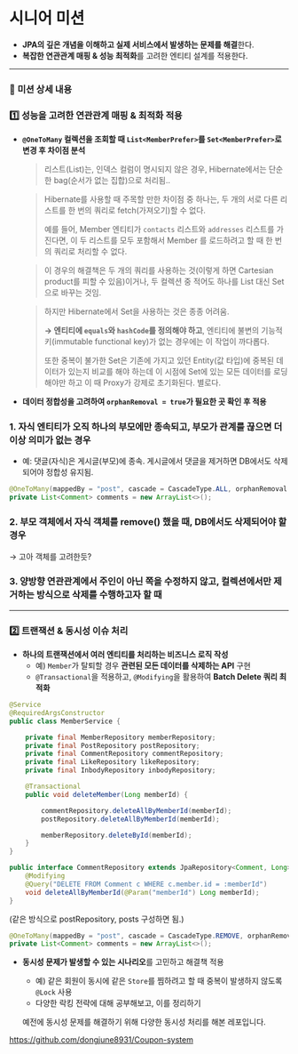 # 시니어 미션

- **JPA의 깊은 개념을 이해하고 실제 서비스에서 발생하는 문제를 해결**한다.
- **복잡한 연관관계 매핑 & 성능 최적화**를 고려한 엔티티 설계를 적용한다.

---

### 📌 **미션 상세 내용**

### **1️⃣ 성능을 고려한 연관관계 매핑 & 최적화 적용**

- **`@OneToMany` 컬렉션을 조회할 때 `List<MemberPrefer>`를 `Set<MemberPrefer>`로 변경 후 차이점 분석**
    
    
    > 리스트(List)는, 인덱스 컬럼이 명시되지 않은 경우, Hibernate에서는 단순한 bag(순서가 없는 집합)으로 처리됨..
    > 
    
    > Hibernate를 사용할 때 주목할 만한 차이점 중 하나는, 두 개의 서로 다른 리스트를 한 번의 쿼리로 fetch(가져오기)할 수 없다.
    > 
    > 
    > 예를 들어, Member 엔티티가 `contacts` 리스트와 `addresses` 리스트를 가진다면, 이 두 리스트를 모두 포함해서  Member 를 로드하려고 할 때 한 번의 쿼리로 처리할 수 없다.
    > 
    
    > 이 경우의 해결책은 두 개의 쿼리를 사용하는 것(이렇게 하면 Cartesian product를 피할 수 있음)이거나, 두 컬렉션 중 적어도 하나를 List 대신 Set으로 바꾸는 것임.
    > 
    
    > 하지만 Hibernate에서 Set을 사용하는 것은 종종 어려움.
    > 
    > 
    > **→ 엔티티에 `equals`와 `hashCode`를 정의해야 하고**, 엔티티에 불변의 기능적 키(immutable functional key)가 없는 경우에는 이 작업이 까다롭다.
    > 
    > 또한 중복이 불가한 Set은  기존에 가지고 있던 Entity(값 타입)에 중복된 데이터가 있는지 비교를 해야 하는데 이 시점에 Set에 있는 모든 데이터를 로딩해야만 하고 이 때 Proxy가 강제로 초기화된다. 별로다.
    > 
    
- **데이터 정합성을 고려하여 `orphanRemoval = true`가 필요한 곳 확인 후 적용**

### 1. **자식 엔티티가 오직 하나의 부모에만 종속되고, 부모가 관계를 끊으면 더 이상 의미가 없는 경우**

- 예: 댓글(자식)은 게시글(부모)에 종속. 게시글에서 댓글을 제거하면 DB에서도 삭제되어야 정합성 유지됨.

```java
@OneToMany(mappedBy = "post", cascade = CascadeType.ALL, orphanRemoval = true)
private List<Comment> comments = new ArrayList<>();
```

### 2. **부모 객체에서 자식 객체를 remove() 했을 때, DB에서도 삭제되어야 할 경우**

→ 고아 객체를 고려한듯?

### 3. **양방향 연관관계에서 주인이 아닌 쪽을 수정하지 않고, 컬렉션에서만 제거하는 방식으로 삭제를 수행하고자 할 때**

---

### **2️⃣ 트랜잭션 & 동시성 이슈 처리**

- **하나의 트랜잭션에서 여러 엔티티를 처리하는 비즈니스 로직 작성**
    - 예) `Member`가 탈퇴할 경우 **관련된 모든 데이터를 삭제하는 API** 구현
    - `@Transactional`을 적용하고, `@Modifying`을 활용하여 **Batch Delete 쿼리 최적화**

```java
@Service
@RequiredArgsConstructor
public class MemberService {

    private final MemberRepository memberRepository;
    private final PostRepository postRepository;
    private final CommentRepository commentRepository;
    private final LikeRepository likeRepository;
    private final InbodyRepository inbodyRepository;

    @Transactional
    public void deleteMember(Long memberId) {

        commentRepository.deleteAllByMemberId(memberId);
        postRepository.deleteAllByMemberId(memberId);

        memberRepository.deleteById(memberId);
    }
}

```

```java
public interface CommentRepository extends JpaRepository<Comment, Long> {
    @Modifying
    @Query("DELETE FROM Comment c WHERE c.member.id = :memberId")
    void deleteAllByMemberId(@Param("memberId") Long memberId);
}
```

(같은 방식으로 postRepository, posts 구성하면 됨.)

```java
@OneToMany(mappedBy = "post", cascade = CascadeType.REMOVE, orphanRemoval = true)
private List<Comment> comments = new ArrayList<>();
```

- **동시성 문제가 발생할 수 있는 시나리오**를 고민하고 해결책 적용
    - 예) 같은 회원이 동시에 같은 `Store`를 찜하려고 할 때 중복이 발생하지 않도록 `@Lock` 사용
    - 다양한 락킹 전략에 대해 공부해보고, 이를 정리하기
    
    예전에 동시성 문제를 해결하기 위해 다양한 동시성 처리를 해본 레포입니다.
    

 https://github.com/dongjune8931/Coupon-system